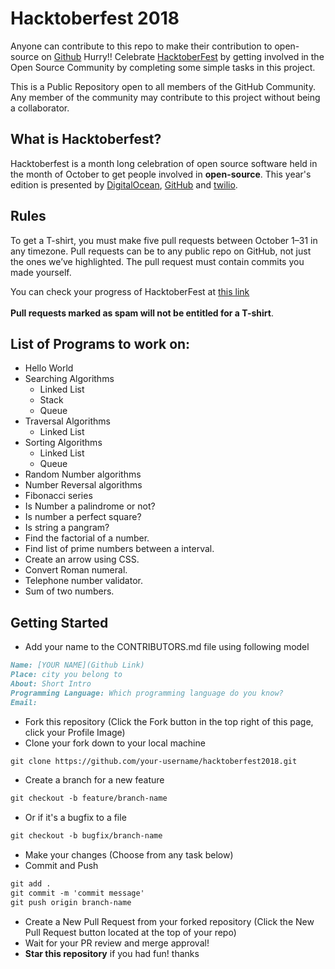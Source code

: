 # Hacktoberfest 2018
 Anyone can contribute to this repo to make their contribution to open-source on <a target="_blank" href="https://github.com/">Github</a>
 Hurry!!
 Celebrate <a href="https://hacktoberfest.digitalocean.com/" target="_blank">HacktoberFest</a> by getting involved in the Open Source Community by completing some simple tasks in this project.
 
 This is a Public Repository open to all members of the GitHub Community. Any member of the community may contribute to this project without being a collaborator.
 
## What is Hacktoberfest?

 Hacktoberfest is a month long celebration of open source software held in the month of October to get people involved in <strong>open-source</strong>. This year's edition is presented by <a target="_blank" href="https://hacktoberfest.digitalocean.com/">DigitalOcean</a>, <a target="_blank" href="https://github.com/">GitHub</a> and <a target="_blank" href="https://www.twilio.com/">twilio</a>.

## Rules
 To get a T-shirt, you must make five pull requests between October 1–31 in any timezone. Pull requests can be to any public repo on GitHub, not just the ones we’ve highlighted. The pull request must contain commits you made yourself.
 
 You can check your progress of HacktoberFest at <a target="_blank" href="https://hacktoberfest.digitalocean.com/stats/">this link</a><br><br><strong>Pull requests marked as spam will not be entitled for a T-shirt</strong>.

## List of Programs to work on:

+ Hello World
+ Searching Algorithms
    * Linked List
    * Stack
    * Queue
+ Traversal Algorithms
    * Linked List
+ Sorting Algorithms
    * Linked List
    * Queue
+ Random Number algorithms
+ Number Reversal algorithms
+ Fibonacci series
+ Is Number a palindrome or not?
+ Is number a perfect square?
+ Is string a pangram?
+ Find the factorial of a number.
+ Find list of prime numbers between a interval.
+ Create an arrow using CSS.
+ Convert Roman numeral.
+ Telephone number validator.
+ Sum of two numbers.
## Getting Started

* Add your name to the CONTRIBUTORS.md file using following model

```markdown
Name: [YOUR NAME](Github Link)
Place: city you belong to
About: Short Intro
Programming Language: Which programming language do you know?
Email: 
```
* Fork this repository (Click the Fork button in the top right of this page, click your Profile Image)
* Clone your fork down to your local machine

```markdown
git clone https://github.com/your-username/hacktoberfest2018.git
```
* Create a branch for a new feature
```markdown
git checkout -b feature/branch-name
```
* Or if it's a bugfix to a file
```markdown
git checkout -b bugfix/branch-name
```
* Make your changes (Choose from any task below)
* Commit and Push
```markdown
git add .
git commit -m 'commit message'
git push origin branch-name
```
* Create a New Pull Request from your forked repository (Click the New Pull Request button located at the top of your repo)
* Wait for your PR review and merge approval!
* __Star this repository__ if you had fun!
thanks
